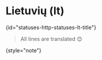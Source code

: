 # Lietuvių (lt)
{id="statuses-http-statuses-lt-title"}

> All lines are translated 😊
>
{style="note"}
